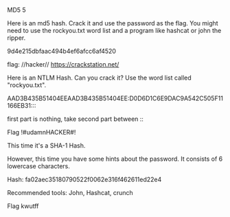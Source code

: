  MD5
5

Here is an md5 hash. Crack it and use the password as the flag. You might need to use the rockyou.txt word list and a program like hashcat or john the ripper.

9d4e215dbfaac494b4ef6afcc6af4520

flag: 	//hacker//  https://crackstation.net/




Here is an NTLM Hash. Can you crack it? Use the word list called "rockyou.txt".

AAD3B435B51404EEAAD3B435B51404EE:D0D6D1C6E9DAC9A542C505F11166EB31:::

first part is nothing, take second part between ::

Flag 
!#udamnHACKER#!




This time it's a SHA-1 Hash.

However, this time you have some hints about the password. It consists of 6 lowercase characters.

Hash: fa02aec35180790522f0062e316f462611ed22e4

Recommended tools: John, Hashcat, crunch

Flag
kwutff


